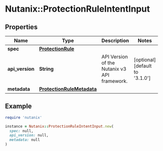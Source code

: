 # Nutanix::ProtectionRuleIntentInput

## Properties

| Name | Type | Description | Notes |
| ---- | ---- | ----------- | ----- |
| **spec** | [**ProtectionRule**](ProtectionRule.md) |  |  |
| **api_version** | **String** | API Version of the Nutanix v3 API framework. | [optional][default to &#39;3.1.0&#39;] |
| **metadata** | [**ProtectionRuleMetadata**](ProtectionRuleMetadata.md) |  |  |

## Example

```ruby
require 'nutanix'

instance = Nutanix::ProtectionRuleIntentInput.new(
  spec: null,
  api_version: null,
  metadata: null
)
```

